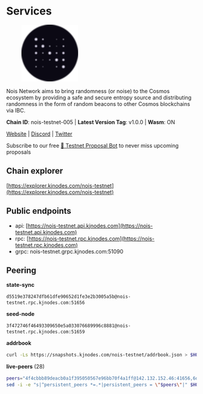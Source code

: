 # Services

<figure><img src="https://raw.githubusercontent.com/kj89/cosmos-images/main/logos/nois.png" width="150" alt=""><figcaption></figcaption></figure>

Nois Network aims to bring randomness (or noise)  to the Cosmos ecosystem by providing a safe and  secure entropy source and distributing randomness  in the form of random beacons to other Cosmos blockchains via IBC.

**Chain ID**: nois-testnet-005 | **Latest Version Tag**: v1.0.0 | **Wasm**: ON

[Website](https://nois.network) | [Discord](https://discord.gg/dHdpwtEb6F) | [Twitter](https://twitter.com/NoisRNG)



Subscribe to our free [🤖 Testnet Proposal Bot](https://t.me/kjnodes_testnet_proposal_bot) to never miss upcoming proposals


## Chain explorer
[https://explorer.kjnodes.com/nois-testnet](https://explorer.kjnodes.com/nois-testnet)

## Public endpoints

* api: [https://nois-testnet.api.kjnodes.com](https://nois-testnet.api.kjnodes.com)
* rpc: [https://nois-testnet.rpc.kjnodes.com](https://nois-testnet.rpc.kjnodes.com)
* grpc: nois-testnet.grpc.kjnodes.com:51090

## Peering

**state-sync**

```text
d5519e378247dfb61dfe90652d1fe3e2b3005a5b@nois-testnet.rpc.kjnodes.com:51656
```

**seed-node**

```text
3f472746f46493309650e5a033076689996c8881@nois-testnet.rpc.kjnodes.com:51659
```

**addrbook**
```bash
curl -Ls https://snapshots.kjnodes.com/nois-testnet/addrbook.json > $HOME/.noisd/config/addrbook.json
```

**live-peers** (28)
```bash
peers="4f4cbbb89deacb0a1f395050567e96bb70f4a1ff@142.132.152.46:41656,6d6164cd45c7c65ab76abd40f5ff683f72e7f50f@65.109.92.241:40136,2403cecea3dc5c6bcac9ff964095ac673fbc02ef@65.109.39.223:26636,c60e7d9dffdc2b97e9d8b36861ff2e077c863482@65.108.2.41:60656,80cb3138f2f951077c1e70686bb4f59e00cb1fad@135.181.18.112:55726,eff2a3659d8190f2e3f0556d9829288d29e63296@65.108.233.109:17356,bfbd43dbfbcda81b6d63f47e211f9d8eb323811c@65.109.39.50:26656,f7c0a82105152107c0e516056d0672d01a3a8582@88.99.56.200:26656,5a2cf815580a74c31e722737b7f48747afba1137@95.216.197.76:26656,28a94656dd4ddde090d8dd3d89865db5b6cda0ce@95.217.58.111:26656,35498a9c47c2901a097161cd5abc5bc758aa1b5c@38.242.158.85:51656,00c205b11dc2d2295749810722bb2e995a24c0c1@95.216.14.58:60656,1f1b67a13a6c9ef47cc21a9c71eeac1adc03e05b@176.9.10.239:26656,4f581b36aac37da8766c9de4dc533b0740eb498d@38.242.222.52:26656,40fd0b54d6a096404421a36f29ae1e3779d2ae03@207.180.208.47:26656,65acf20f39df51e09027a2f204e359d57823a995@65.108.72.253:21656,4af23e5bbb434e58082054a7d97b41b62cdb4a83@195.201.197.4:30656,e07c37d68a210ee89191543e64078c7b127aa6c4@65.108.78.101:30656,40250630b11b62814410129ed5dc29221e141a2f@65.108.72.233:26156,5c2a752c9b1952dbed075c56c600c3a79b58c395@195.3.220.135:27286,7eec6f0841541db4703053c478b2f8382fe824e0@89.233.108.200:26656,a87dc8b4e827a05fe5c46aea54999120c8252587@162.19.237.81:26656,5f6aabaf10e1dc3ab81b5d83bfba202d9bf3da4c@159.148.146.144:26656,2b265b12688ea801b11672a47b67bb55433ccf37@185.198.27.109:26656,1e9f3c5da72edebe751b108aa52657b190c8991d@65.108.225.158:17356,d82a26ef1cebfa8a57e7b06a4310b800740c1c6d@144.76.30.36:15648,bca6115a0d059d21781dcdc6bfa8149ec3961bb4@46.17.250.108:60556,d5519e378247dfb61dfe90652d1fe3e2b3005a5b@65.109.68.190:51656"
sed -i -e "s|^persistent_peers *=.*|persistent_peers = \"$peers\"|" $HOME/.noisd/config/config.toml
```
